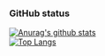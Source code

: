 ### GitHub status
[![Anurag's github stats](https://github-readme-stats.vercel.app/api?username=IAMKOTARO&show_icons=true&count_private=true)](https://github.com/anuraghazra/github-readme-stats)  
[![Top Langs](https://github-readme-stats.vercel.app/api/top-langs/?username=IAMKOTARO&layout=compact)](https://github.com/anuraghazra/github-readme-stats)
